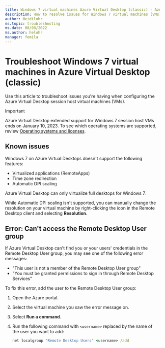 ```yaml
---
title: Windows 7 virtual machines Azure Virtual Desktop (classic) - Azure
description: How to resolve issues for Windows 7 virtual machines (VMs) in a Azure Virtual Desktop (classic) environment.
author: Heidilohr
ms.topic: troubleshooting
ms.date: 08/08/2022
ms.author: helohr
manager: femila
---
```

# Troubleshoot Windows 7 virtual machines in Azure Virtual Desktop (classic)

Use this article to troubleshoot issues you're having when configuring the Azure Virtual Desktop session host virtual machines (VMs).

> [!IMPORTANT]
> Azure Virtual Desktop extended support for Windows 7 session host VMs ends on January 10, 2023. To see which operating systems are supported, review [Operating systems and licenses](../prerequisites.md#operating-systems-and-licenses).

## Known issues

Windows 7 on Azure Virtual Desktops doesn't support the following features:

- Virtualized applications (RemoteApps)
- Time zone redirection
- Automatic DPI scaling

Azure Virtual Desktop can only virtualize full desktops for Windows 7.

While Automatic DPI scaling isn't supported, you can manually change the resolution on your virtual machine by right-clicking the icon in the Remote Desktop client and selecting **Resolution**.

## Error: Can't access the Remote Desktop User group

If Azure Virtual Desktop can't find you or your users' credentials in the Remote Desktop User group, you may see one of the following error messages:

- "This user is not a member of the Remote Desktop User group"
- "You must be granted permissions to sign in through Remote Desktop Services"

To fix this error, add the user to the Remote Desktop User group:

1. Open the Azure portal.
2. Select the virtual machine you saw the error message on.
3. Select **Run a command**.
4. Run the following command with `<username>` replaced by the name of the user you want to add:

   ```cmd
   net localgroup "Remote Desktop Users" <username> /add
   ```